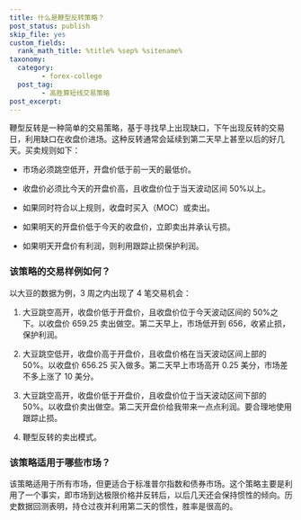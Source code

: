 ```yaml
---
title: 什么是鞭型反转策略？
post_status: publish
skip_file: yes
custom_fields:
  rank_math_title: %title% %sep% %sitename%
taxonomy:
  category:
        - forex-college
  post_tag:
        - 高胜算短线交易策略
post_excerpt: 
---
```

鞭型反转是一种简单的交易策略，基于寻找早上出现缺口，下午出现反转的交易日，利用缺口在收盘价进场。这种反转通常会延续到第二天早上甚至以后的好几天。买卖规则如下：

* 市场必须跳空低开，开盘价低于前一天的最低价。

* 收盘价必须比今天的开盘价高，且收盘价位于当天波动区间 50%以上。

* 如果同时符合以上规则，收盘时买入（MOC）或卖出。

* 如果明天的开盘价低于今天的收盘价，立即卖出并承认亏损。

* 如果明天开盘价有利润，则利用跟踪止损保护利润。

### 该策略的交易样例如何？

以大豆的数据为例，3 周之内出现了 4 笔交易机会：

1. 大豆跳空高开，收盘价低于开盘价，且收盘价位于今天波动区间的 50%之下。以收盘价 659.25 卖出做空。第二天早上，市场低开到 656，收紧止损，保护利润。

1. 大豆跳空低开，收盘价高于开盘价，且收盘价格在当天波动区间上部的 50%。以收盘价 656.25 买入做多。第二天早上市场高开 0.25 美分，市场差不多上涨了 10 美分。

1. 大豆跳空高开，收盘价低于开盘价，且收盘价位于当天波动区间下部的 50%。以收盘价卖出做空。第二天开盘价给我带来一点点利润。要合理地使用跟踪止损。

1. 鞭型反转的卖出模式。

### 该策略适用于哪些市场？

该策略适用于所有市场，但更适合于标准普尔指数和债券市场。这个策略主要是利用了一个事实，即市场到达极限价格并反转后，以后几天还会保持惯性的倾向。历史数据回测表明，持仓过夜并利用第二天的惯性，胜率是很高的。